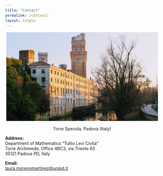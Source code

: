 ```yaml
---
title: "Contact"
permalink: /contact/
layout: single
---
```


<div style = "float: right;text-align:center;">
	 <img src="/assets/images/IMG_4798.JPG" width="500" />
	 <p>
	 Torre Specola, Padova (Italy)
	 </p>
</div>

**Address:**\
Department of Mathematics “Tullio Levi Civita”\
Torre Archimede, Office 4BC3, via Trieste 63\
35121 Padova PD, Italy

**Email:**\
laura.morenomartinez@unipd.it






